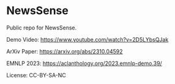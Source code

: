 # NewsSense
Public repo for NewsSense.

Demo Video: https://www.youtube.com/watch?v=2D5LYbsQJak


ArXiv Paper: https://arxiv.org/abs/2310.04592


EMNLP 2023: https://aclanthology.org/2023.emnlp-demo.39/

License: CC-BY-SA-NC
